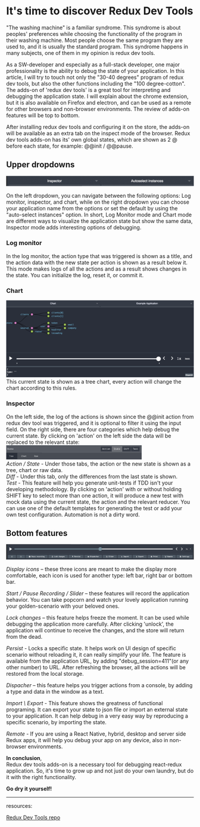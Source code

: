 # **It's time to discover Redux Dev Tools**  
"The washing machine" is a familiar syndrome. This syndrome is about peoples' preferences while choosing the functionality of the program in their washing machine. Most people choose the same program they are used to, and it is usually the standard program. This syndrome happens in many subjects, one of them in my opinion is redux dev tools.
  
As a SW-developer and especially as a full-stack developer, one major professionality is the ability to debug the state of your application. In this article, I will try to touch not only the "30-40 degrees" program of redux dev tools, but also the other functions including the "100 degree-cotton". The adds-on of 'redux dev tools' is a great tool for interpreting and debugging the application state. I will explain about the chrome extension, but it is also available on Firefox and electron, and can be used as a remote for other browsers and non-browser environments. The review of adds-on features will be top to bottom.  

After installing redux dev tools and configuring it on the store, the adds-on will be available as an extra tab on the inspect mode of the browser.  Redux dev tools adds-on has its' own global states, which are shown as 2 @ before each state, for example: @@init / @@pause.   


## Upper dropdowns 
![alt text](./header_side.png "header_side")

On the left dropdown, you can navigate between the following options: Log monitor, inspector, and chart, while on the right dropdown you can choose your application name from the options or set the default by using the "auto-select instances" option. 
In short, Log Monitor mode and Chart mode are different ways to visualize the application state but show the same data, Inspector mode adds interesting options of debugging.   
### Log monitor
In the log monitor, the action type that was triggered is shown as a title, and the action data with the new state per action is shown as a result below it.  This mode makes logs of all the actions and as a result shows changes in the state. You can initialize the log, reset it, or commit it.  
### Chart 
![alt text](./chart.png "chart") 
This current state is shown as a tree chart, every action will change the chart according to this rules. 
### Inspector 
On the left side, the log of the actions is shown since the @@init action from redux dev tool was triggered, and it is optional to filter it using the input field. On the right side, there are four categories which help debug the current state. By clicking on 'action' on the left side the data will be replaced to the relevant state:  
![alt text](./state_tab.png "state_tab")  
*Action / State* - Under those tabs, the action or the new state is shown as a tree, chart or raw data.  
*Diff* - Under this tab, only the differences from the last state is shown.  
*Test* - This feature will help you generate unit-tests if TDD isn't your developing methodology. By clicking on 'action' with or without holding SHIFT key to select more than one action, it will produce a new test with mock data using the current state, the action and the relevant reducer. You can use one of the default templates for generating the test or add your own test configuration. Automation is not a dirty word. 

## Bottom features 
![alt text](./bottom_devtool.png "bottom_devtool") 

*Display icons* – these three icons are meant to make the display more comfortable, each icon is used for another type: left bar, right bar or bottom bar. 

*Start / Pause Recording / Slider* – these features will record the application behavior. You can take popcorn and watch your lovely application running your golden-scenario with your beloved ones. 

*Lock changes* – this feature helps freeze the moment. It can be used while debugging the application more carefully. After clicking 'unlock', the application will continue to receive the changes, and the store will return from the dead.  
 
*Persist* - Locks a specific state. It helps work on UI design of specific scenario without reloading it, it can really simplify your life. The feature is available from the application URL, by adding "debug_session=411"(or any other number) to URL.  After refreshing the browser, all the actions will be restored from the local storage.  

*Dispacher* – this feature helps you trigger actions from a console, by adding a type and data in the window as a text.  

*Import \ Export* - This feature shows the greatness of functional programing. It can export your state to json file or import an external state to your application. It can help debug in a very easy way by reproducing a specific scenario, by importing the state.  

*Remote* - If you are using a React Native, hybrid, desktop and server side Redux apps, it will help you debug your app on any device, also in non-browser environments. 
 
**In conclusion**,  
Redux dev tools adds-on is a necessary tool for debugging react-redux application. So, it's time to grow up and not just do your own laundry, but do it with the right functionality.   

  **Go dry it yourself!**
 
  
   
   
  ----
resources:

  [Redux Dev Tools repo](https://github.com/zalmoxisus/redux-devtools-extension)

